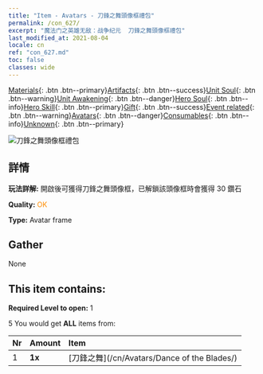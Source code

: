 ```yaml
---
title: "Item - Avatars - 刀鋒之舞頭像框禮包"
permalink: /con_627/
excerpt: "魔法门之英雄无敌：战争纪元  刀鋒之舞頭像框禮包"
last_modified_at: 2021-08-04
locale: cn
ref: "con_627.md"
toc: false
classes: wide
---
```

 [Materials](/ItemsCN/){: .btn .btn--primary}[Artifacts](/ItemsCN/Artifacts/){: .btn .btn--success}[Unit Soul](/ItemsCN/UnitSoul/){: .btn .btn--warning}[Unit Awakening](/ItemsCN/UnitAwakening/){: .btn .btn--danger}[Hero Soul](/ItemsCN/HeroSoul/){: .btn .btn--info}[Hero Skill](/ItemsCN/HeroSkill/){: .btn .btn--primary}[Gift](/ItemsCN/Gift/){: .btn .btn--success}[Event related](/ItemsCN/Events/){: .btn .btn--warning}[Avatars](/ItemsCN/Avatars/){: .btn .btn--danger}[Consumables](/ItemsCN/Consumables/){: .btn .btn--info}[Unknown](/ItemsCN/Unknown/){: .btn .btn--primary}

 ![刀鋒之舞頭像框禮包](/images/t/i_907003.png)

## 詳情
 **玩法詳解:** 開啟後可獲得刀鋒之舞頭像框，已解鎖該頭像框時會獲得 30 鑽石

 **Quality:** <span style="color: #FF8C00">OK</span>

 **Type:** Avatar frame

## Gather

  None

## This item contains:

 **Required Level to open:** 1

 5 You would get **ALL** items  from:

  | Nr | Amount |     Item    |
  |:---|:-------|:------------|
  | 1 |  **1x** | [刀鋒之舞](/cn/Avatars/Dance of the Blades/) |  | 
